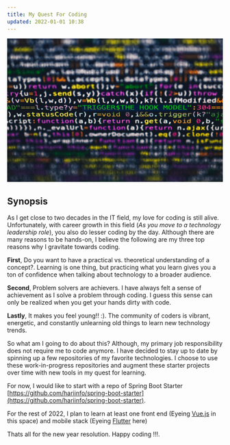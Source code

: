 ```yaml
---
title: My Quest For Coding
updated: 2022-01-01 10:38
---
```

![Coding](../assets/images/pexels-markus-spiske-1921326.JPG)
## Synopsis
As I get close to two decades in the IT field, my love for coding is still alive. Unfortunately, with career growth in this field (_As you move to a technology leadership role_), you also do lesser coding by the day.
Although there are many reasons to be hands-on, I believe the following are my three top reasons why I gravitate towards coding.

<b>First</b>, Do you want to have a practical vs. theoretical understanding of a concept?. Learning is one thing, but practicing what you learn gives you a ton of confidence when talking about technology to a broader audience.

<b>Second</b>, Problem solvers are achievers. I have always felt a sense of achievement as I solve a problem through coding. I guess this sense can only be realized when you get your hands dirty with code.

<b>Lastly</b>, It makes you feel young!! :). The community of coders is vibrant, energetic, and constantly unlearning old things to learn new technology trends. 

So what am I going to do about this? Although, my primary job responsibility does not require me to code anymore. I have decided to stay up to date by spinning up a few repositories of my favorite technologies. I choose to use these work-in-progress repositories and augment these starter projects over time with new tools in my quest for learning.

For now, I would like to start with a repo of Spring Boot Starter [https://github.com/hariinfo/spring-boot-starter](https://github.com/hariinfo/spring-boot-starter).

For the rest of 2022, I plan to learn at least one front end (Eyeing [Vue.js](https://vuejs.org/) in this space) and mobile stack (Eyeing [Flutter](https://flutter.dev/) here)

Thats all for the new year resolution. Happy coding !!!.